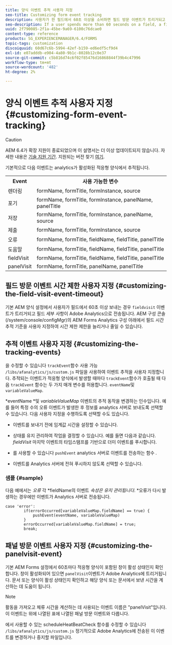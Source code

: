 ```yaml
---
title: 양식 이벤트 추적 사용자 지정
seo-title: Customizing form event tracking
description: 사용자가 한 필드에서 60초 이상을 소비하면 필드 방문 이벤트가 트리거되고 필드의 세부 사항이 Adobe SiteCatalyst으로 전송됩니다.
seo-description: If a user spends more than 60 seconds on a field, a fieldvisit event is triggered and the details of the field are sent to Adobe SiteCatalyst.
uuid: 2f790085-2f1a-45be-9a69-6100c76dcae0
content-type: reference
products: SG_EXPERIENCEMANAGER/6.4/FORMS
topic-tags: customization
discoiquuid: 60d67c6b-5994-42ef-b159-ed6edf5cf9d4
exl-id: e07adddb-e904-4a80-9b1c-8028b12c0e37
source-git-commit: c5b816d74c6f02f85476d16868844f39b4c47996
workflow-type: tm+mt
source-wordcount: '482'
ht-degree: 2%

---
```


# 양식 이벤트 추적 사용자 지정 {#customizing-form-event-tracking}

>[!CAUTION]
>
>AEM 6.4가 확장 지원이 종료되었으며 이 설명서는 더 이상 업데이트되지 않습니다. 자세한 내용은 [기술 지원 기간](https://helpx.adobe.com/kr/support/programs/eol-matrix.html). 지원되는 버전 찾기 [여기](https://experienceleague.adobe.com/docs/).

기본적으로 다음 이벤트는 analytics가 활성화된 적응형 양식에서 추적됩니다.

<table> 
 <tbody> 
  <tr> 
   <th>Event</th> 
   <th>사용 가능한 변수</th> 
  </tr> 
  <tr> 
   <td>렌더링</td> 
   <td>formName, formTitle, formInstance, source</td> 
  </tr> 
  <tr> 
   <td>포기</td> 
   <td>formName, formTitle, formInstance, panelName, panelTitle</td> 
  </tr> 
  <tr> 
   <td>저장</td> 
   <td>formName, formTitle, formInstance, panelName, source</td> 
  </tr> 
  <tr> 
   <td>제출</td> 
   <td>formName, formTitle, formInstance, source</td> 
  </tr> 
  <tr> 
   <td>오류</td> 
   <td>formName, formTitle, fieldName, fieldTitle, panelTitle</td> 
  </tr> 
  <tr> 
   <td>도움말</td> 
   <td>formName, formTitle, fieldName, fieldTitle, panelTitle</td> 
  </tr> 
  <tr> 
   <td>fieldVisit</td> 
   <td>formName, formTitle, fieldName, fieldTitle, panelTitle<br /> </td> 
  </tr> 
  <tr> 
   <td>panelVisit</td> 
   <td>formName, formTitle, panelName, panelTitle</td> 
  </tr> 
 </tbody> 
</table>

## 필드 방문 이벤트 시간 제한 사용자 지정 {#customizing-the-field-visit-event-timeout}

기본 AEM 양식 설정에서 사용자가 필드에서 60초 이상 보내는 경우 `fieldvisit` 이벤트가 트리거되고 필드 세부 사항이 Adobe Analytics으로 전송됩니다. AEM 구성 콘솔(/system/console/configMgr)의 AEM Forms Analytics 구성 아래에서 필드 시간 추적 기준을 사용자 지정하여 시간 제한 제한을 늘리거나 줄일 수 있습니다.

## 추적 이벤트 사용자 지정 {#customizing-the-tracking-events}

을 수정할 수 있습니다 `trackEvent`함수 사용 가능 `/libs/afanalytics/js/custom.js` 파일을 사용하여 이벤트 추적을 사용자 지정합니다. 추적되는 이벤트가 적응형 양식에서 발생할 때마다 `trackEvent`함수가 호출될 때 다음 `trackEvent` 함수는 두 가지 매개 변수를 허용합니다. `eventName`및 `variableValueMap`.

*eventName *및 *variableValueMap* 이벤트의 추적 동작을 변경하는 인수입니다. 예를 들어 특정 수의 오류 이벤트가 발생한 후 정보를 analytics 서버로 보내도록 선택할 수 있습니다. 다음 사용자 지정을 수행하도록 선택할 수도 있습니다.

* 이벤트를 보내기 전에 임계값 시간을 설정할 수 있습니다.
* 상태를 유지 관리하여 작업을 결정할 수 있습니다. 예를 들면 다음과 같습니다. *fieldVisit* 마지막 이벤트의 타임스탬프를 기반으로 더미 이벤트를 푸시합니다.
* 를 사용할 수 있습니다 `pushEvent` analytics 서버로 이벤트를 전송하는 함수 *.*

* 이벤트를 Analytics 서버에 전혀 푸시하지 않도록 선택할 수 있습니다.

### 샘플 {#sample}

다음 예에서는 *오류* 각 *fieldName의 이벤트 *속성은 유지 관리됩니다*. *오류가 다시 발생하는 경우에만 이벤트가 Analytics 서버로 전송됩니다.

```
case 'error':
        if(errorOccurred[variableValueMap.fieldName] == true) {
            pushEvent(eventName, variableValueMap)
        }
        errorOccurred[variableValueMap.fieldName] = true;
        break;
```

## 패널 방문 이벤트 사용자 지정 {#customizing-the-panelvisit-event}

기본 AEM Forms 설정에서 60초마다 적응형 양식이 포함된 창이 활성 상태인지 확인합니다. 창이 활성화되어 있으면 `panelVisit`이벤트가 Adobe Analytics에 트리거됩니다. 문서 또는 양식이 활성 상태인지 확인하고 해당 양식 또는 문서에서 보낸 시간을 계산하는 데 도움이 됩니다.

>[!NOTE]
>
>활동을 가져오고 체류 시간을 계산하는 데 사용되는 이벤트 이름은 &quot;panelVisit&quot;입니다. 이 이벤트는 위에 나열된 표에 나열된 패널 방문 이벤트와 다릅니다.

에서 사용할 수 있는 scheduleHeatBeatCheck 함수를 수정할 수 있습니다 `/libs/afanalytics/js/custom.js` 정기적으로 Adobe Analytics에 전송된 이 이벤트를 변경하거나 중지할 파일입니다.
